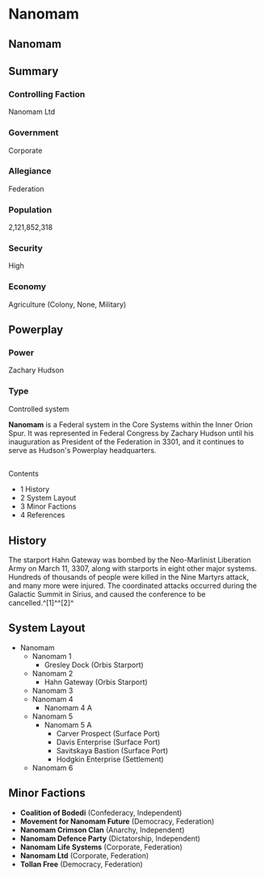 # Nanomam
## Nanomam

		

## Summary

### Controlling Faction

Nanomam Ltd

### Government

Corporate

### Allegiance

Federation

### Population

2,121,852,318

### Security

High

### Economy

Agriculture (Colony, None, Military)

## Powerplay

### Power

Zachary Hudson

### Type

Controlled system

**Nanomam** is a Federal system in the Core Systems within the Inner Orion Spur. It was represented in Federal Congress by Zachary Hudson until his inauguration as President of the Federation in 3301, and it continues to serve as Hudson's Powerplay headquarters.

## 

Contents

- 1 History
- 2 System Layout
- 3 Minor Factions
- 4 References

## History

The starport Hahn Gateway was bombed by the Neo-Marlinist Liberation Army on March 11, 3307, along with starports in eight other major systems. Hundreds of thousands of people were killed in the Nine Martyrs attack, and many more were injured. The coordinated attacks occurred during the Galactic Summit in Sirius, and caused the conference to be cancelled.^[1]^^[2]^

## System Layout

- Nanomam
    - Nanomam 1
        - Gresley Dock (Orbis Starport)
    - Nanomam 2
        - Hahn Gateway (Orbis Starport)
    - Nanomam 3
    - Nanomam 4
        - Nanomam 4 A
    - Nanomam 5
        - Nanomam 5 A
            - Carver Prospect (Surface Port)
            - Davis Enterprise (Surface Port)
            - Savitskaya Bastion (Surface Port)
            - Hodgkin Enterprise (Settlement)
    - Nanomam 6

## Minor Factions

- **Coalition of Bodedi** (Confederacy, Independent)
- **Movement for Nanomam Future** (Democracy, Federation)
- **Nanomam Crimson Clan** (Anarchy, Independent)
- **Nanomam Defence Party** (Dictatorship, Independent)
- **Nanomam Life Systems** (Corporate, Federation)
- **Nanomam Ltd** (Corporate, Federation)
- **Tollan Free** (Democracy, Federation)